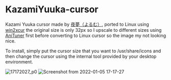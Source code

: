 # KazamiYuuka-cursor
Kazami Yuuka cursor made by [夜夢（よるむ）](https://www.pixiv.net/en/users/345405/artworks), ported to Linux using [win2xcur](https://github.com/quantum5/win2xcur)
the original size is only 32px so I upscale to different sizes using [AniTuner](https://www.gdgsoft.com/anituner) first before converting to Linux cursor so the image my not looking nice.

To install, simply put the cursor size that you want to /usr/share/icons and then change the cursor using the internal tool provided by your desktop environment.


![17172027_p0](https://user-images.githubusercontent.com/39849246/148200730-1c66eeee-102e-40ba-b836-9bb8d2f07166.gif)
![Screenshot from 2022-01-05 17-17-27](https://user-images.githubusercontent.com/39849246/148201139-9939dccc-e44f-488a-ace4-6d6d2e59e45b.png)

